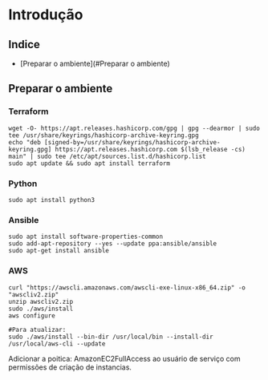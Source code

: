 # Introdução

## Indice
* [Preparar o ambiente](#Preparar o ambiente)

## Preparar o ambiente

### Terraform
```
wget -O- https://apt.releases.hashicorp.com/gpg | gpg --dearmor | sudo tee /usr/share/keyrings/hashicorp-archive-keyring.gpg 
echo "deb [signed-by=/usr/share/keyrings/hashicorp-archive-keyring.gpg] https://apt.releases.hashicorp.com $(lsb_release -cs) main" | sudo tee /etc/apt/sources.list.d/hashicorp.list
sudo apt update && sudo apt install terraform
```
### Python
```
sudo apt install python3
```
### Ansible
```sudo apt update
sudo apt install software-properties-common
sudo add-apt-repository --yes --update ppa:ansible/ansible
sudo apt-get install ansible
```
### AWS
```
curl "https://awscli.amazonaws.com/awscli-exe-linux-x86_64.zip" -o "awscliv2.zip"
unzip awscliv2.zip
sudo ./aws/install
aws configure

#Para atualizar: 
sudo ./aws/install --bin-dir /usr/local/bin --install-dir /usr/local/aws-cli --update
```
Adicionar a poitica: AmazonEC2FullAccess ao usuário de serviço com permissões de criação de instancias.
